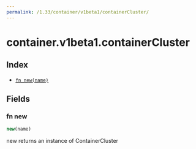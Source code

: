 ```yaml
---
permalink: /1.33/container/v1beta1/containerCluster/
---
```


# container.v1beta1.containerCluster



## Index

* [`fn new(name)`](#fn-new)

## Fields

### fn new

```ts
new(name)
```

new returns an instance of ContainerCluster